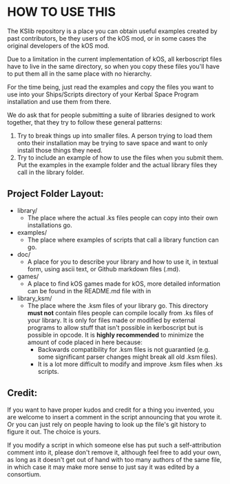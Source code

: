 # HOW TO USE THIS

The KSlib repository is a place you can obtain useful examples
created by past contributors, be they users of the kOS mod,
or in some cases the original developers of the kOS mod.

Due to a limitation in the current implementation of kOS, all
kerboscript files have to live in the same directory, so when
you copy these files you'll have to put them all in the same
place with no hierarchy.

For the time being, just read the examples and copy the files
you want to use into your Ships/Scripts directory of your
Kerbal Space Program installation and use them from there.

We do ask that for people submitting a suite of libraries
designed to work together, that they try to follow these
general patterns:

  1. Try to break things up into smaller files.  A person trying
     to load them onto their installation may be trying to save
     space and want to only install those things they need.
  2. Try to include an example of how to use the files when you
     submit them.  Put the examples in the example folder and
     the actual library files they call in the library folder.

## Project Folder Layout:

  * library/
    * The place where the actual .ks files people can copy into their
      own installations go.
  * examples/
    * The place where examples of scripts that call a library function
      can go.
  * doc/
    * A place for you to describe your library and how to use it, in
      textual form, using ascii text, or Github markdown files (.md).
  * games/
    * A place to find kOS games made for kOS, more detailed information can be found in the README.md file with in
  * library_ksm/
    * The place where the .ksm files of your library go.
      This directory **must not** contain files people can compile
      locally from .ks files of your library. It is only for files made
      or modified by external programs to allow stuff that isn't possible
      in kerboscript but is possible in opcode. It is **highly recommended**
      to minimize the amount of code placed in here because:
      * Backwards compatibility for .ksm files is not guarantied
        (e.g. some significant parser changes might break all old .ksm files).
      * It is a lot more difficult to modify and improve .ksm files when .ks scripts.

## Credit:

If you want to have proper kudos and credit for a thing you invented,
you are welcome to insert a comment in the script announcing that you
wrote it.  Or you can just rely on people having to look up the file's
git history to figure it out.  The choice is yours.

If you modify a script in which someone else has put such a
self-attribution comment into it, please don't remove it,
although feel free to add your own, as long as it doesn't
get out of hand with too many authors of the same file, in
which case it may make more sense to just say it was edited
by a consortium.
